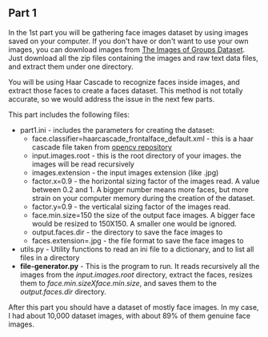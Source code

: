 ## Part 1

In the 1st part you will be gathering face images dataset by using images saved on your computer.
If you don't have or don't want to use your own images, you can download images from [The Images of Groups Dataset](http://chenlab.ece.cornell.edu/people/Andy/ImagesOfGroups.html). Just download all the zip files containing the images and raw text data files, and extract them under one directory.

You will be using Haar Cascade to recognize faces inside images, and extract those faces to create a faces dataset. 
This method is not totally accurate, so we would address the issue in the next few parts.

This part includes the following files:

* part1.ini - includes the parameters for creating the dataset:
  * face.classifier=haarcascade_frontalface_default.xml - this is a haar cascade file taken from  [opencv repository](https://github.com/opencv/opencv/tree/master/data/haarcascades)
  * input.images.root - this is the root directory of your images. the images will be read recursively
  * images.extension - the input images extension (like .jpg)
  * factor.x=0.9 - the horizontal sizing factor of the images read. A value between 0.2 and 1. A bigger number means more faces, but more strain on your computer memory during the creation of the dataset.
  * factor.y=0.9 - the verticalal sizing factor of the images read.
  * face.min.size=150 the size of the output face images. A bigger face would be resized to 150X150. A smaller one would be ignored.
  * output.faces.dir - the directory to save the face images to
  * faces.extension=.jpg  - the file format to save the face images to
* utils.py - Utility functions to read an ini file to a dictionary, and to list all files in a directory
* **file-generator.py** - This is the program to run. It reads recursively all the images from the *input.images.root* directory, extract the faces, resizes them to *face.min.sizeXface.min.size*, and saves them to the *output.faces.dir* directory.

After this part you should have a dataset of mostly face images. In my case, I had about 10,000 dataset images, with about 89% of them genuine face images.
